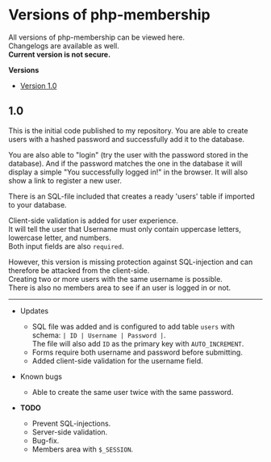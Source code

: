# Versions of php-membership
All versions of php-membership can be viewed here.  
Changelogs are available as well.  
**Current version is not secure.**
  
**Versions**
- [Version 1.0](#1.0)
## 1.0
This is the initial code published to my repository. You are able to create users with a hashed password and successfully add it to the database.  
  
You are also able to "login" (try the user with the password stored in the database).
And if the password matches the one in the database it will display a simple "You successfully logged in!" in the browser. 
 It will also show a link to register a new user.

There is an SQL-file included that creates a ready 'users' table if imported to your database.  

Client-side validation is added for user experience.  
It will tell the user that Username must only contain uppercase letters, lowercase letter, and numbers.  
Both input fields are also `required`.  
  
However, this version is missing protection against SQL-injection and can therefore be attacked from the client-side.  
Creating two or more users with the same username is possible.   
There is also no members area to see if an user is logged in or not.  
  
***

- Updates
  - SQL file was added and is configured to add table `users` with schema: `| ID | Username | Password |`.   
  The file will also add `ID` as the primary key with `AUTO_INCREMENT`.  
  - Forms require both username and password before submitting.  
  - Added client-side validation for the username field.  
    
- Known bugs
  - Able to create the same user twice with the same password.

- **TODO**
  - Prevent SQL-injections.
  - Server-side validation.
  - Bug-fix.
  - Members area with `$_SESSION`.
